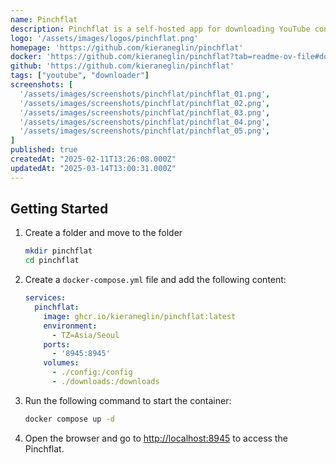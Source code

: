 ```yaml
---
name: Pinchflat
description: Pinchflat is a self-hosted app for downloading YouTube content.
logo: '/assets/images/logos/pinchflat.png'
homepage: 'https://github.com/kieraneglin/pinchflat'
docker: 'https://github.com/kieraneglin/pinchflat?tab=readme-ov-file#docker'
github: 'https://github.com/kieraneglin/pinchflat'
tags: ["youtube", "downloader"]
screenshots: [
  '/assets/images/screenshots/pinchflat/pinchflat_01.png',
  '/assets/images/screenshots/pinchflat/pinchflat_02.png',
  '/assets/images/screenshots/pinchflat/pinchflat_03.png',
  '/assets/images/screenshots/pinchflat/pinchflat_04.png',
  '/assets/images/screenshots/pinchflat/pinchflat_05.png',
]
published: true
createdAt: "2025-02-11T13:26:08.000Z"
updatedAt: "2025-03-14T13:00:31.000Z"
---
```


## Getting Started

1. Create a folder and move to the folder
    ```bash
    mkdir pinchflat
    cd pinchflat
    ```
2. Create a `docker-compose.yml` file and add the following content:
    ```yaml
    services:
      pinchflat:
        image: ghcr.io/kieraneglin/pinchflat:latest
        environment:
          - TZ=Asia/Seoul
        ports:
          - '8945:8945'
        volumes:
          - ./config:/config
          - ./downloads:/downloads
    ```
3. Run the following command to start the container:
    ```bash
    docker compose up -d
    ```
4. Open the browser and go to [http://localhost:8945](http://localhost:8945) to access the Pinchflat.
